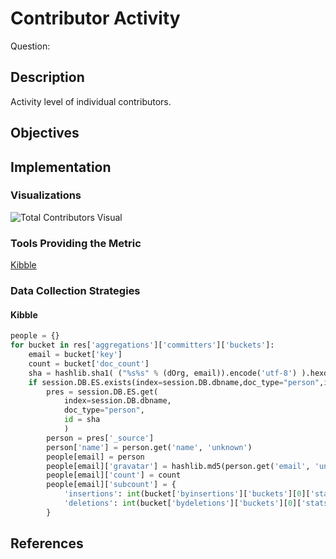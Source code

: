 # Contributor Activity 

Question: 

## Description
Activity level of individual contributors.

## Objectives

## Implementation

### Visualizations

![Total Contributors Visual](https://user-images.githubusercontent.com/22136995/38274799-60629e0a-3755-11e8-9327-ce7ff5b73853.png)

### Tools Providing the Metric

[Kibble](https://kibble.apache.org/)

### Data Collection Strategies 

#### Kibble
```python
people = {}
for bucket in res['aggregations']['committers']['buckets']:
    email = bucket['key']
    count = bucket['doc_count']
    sha = hashlib.sha1( ("%s%s" % (dOrg, email)).encode('utf-8') ).hexdigest()
    if session.DB.ES.exists(index=session.DB.dbname,doc_type="person",id = sha):
        pres = session.DB.ES.get(
            index=session.DB.dbname,
            doc_type="person",
            id = sha
            )
        person = pres['_source']
        person['name'] = person.get('name', 'unknown')
        people[email] = person
        people[email]['gravatar'] = hashlib.md5(person.get('email', 'unknown').encode('utf-8')).hexdigest()
        people[email]['count'] = count
        people[email]['subcount'] = {
            'insertions': int(bucket['byinsertions']['buckets'][0]['stats']['value']),
            'deletions': int(bucket['bydeletions']['buckets'][0]['stats']['value'])
        }
```

## References
